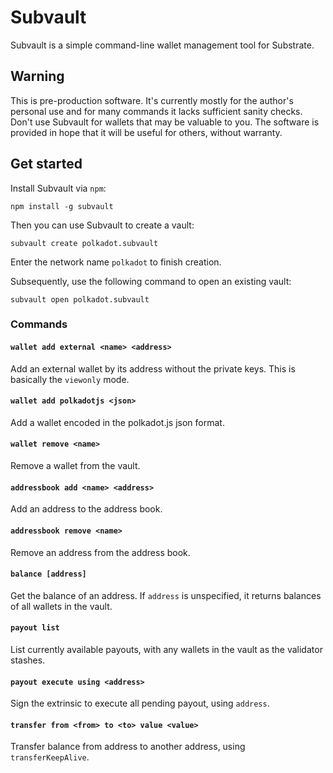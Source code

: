 # Subvault

Subvault is a simple command-line wallet management tool for Substrate.

## Warning

This is pre-production software. It's currently mostly for the author's personal use and for many commands it lacks sufficient sanity checks. Don't use Subvault for wallets that may be valuable to you. The software is provided in hope that it will be useful for others, without warranty.

## Get started

Install Subvault via `npm`:

```
npm install -g subvault
```

Then you can use Subvault to create a vault:

```
subvault create polkadot.subvault
```

Enter the network name `polkadot` to finish creation.

Subsequently, use the following command to open an existing vault:

```
subvault open polkadot.subvault
```

### Commands

#### `wallet add external <name> <address>`

Add an external wallet by its address without the private keys. This is basically the `viewonly` mode.

#### `wallet add polkadotjs <json>`

Add a wallet encoded in the polkadot.js json format.

#### `wallet remove <name>`

Remove a wallet from the vault.

#### `addressbook add <name> <address>`

Add an address to the address book.

#### `addressbook remove <name>`

Remove an address from the address book.

#### `balance [address]`

Get the balance of an address. If `address` is unspecified, it returns balances of all wallets in the vault.

#### `payout list`

List currently available payouts, with any wallets in the vault as the validator stashes.

#### `payout execute using <address>`

Sign the extrinsic to execute all pending payout, using `address`.

#### `transfer from <from> to <to> value <value>`

Transfer balance from address to another address, using `transferKeepAlive`.